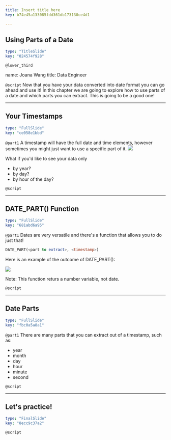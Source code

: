```yaml
---
title: Insert title here
key: b74e45a133085fdd361db173130ce4d1

---
```

## Using Parts of a Date

```yaml
type: "TitleSlide"
key: "024574f928"
```

`@lower_third`

name: Joana Wang
title: Data Engineer


`@script`
Now that you have your data converted into date format you can go ahead and use it!
In this chapter we are going to explore how to use parts of a date and which parts you can extract. This is going to be a good one!


---
## Your Timestamps

```yaml
type: "FullSlide"
key: "ce058e1bbd"
```

`@part1`
A timestamp will have the full date and time elements, however sometimes you might just want to use a specific part of it.
![](https://assets.datacamp.com/production/repositories/4674/datasets/87e0ed5ea1f52f2975536ab7d0a1d348c57b5ce5/timestamp.png)

What if you'd like to see your data only 
- by year?
- by day?
- by hour of the day?


`@script`



---
## DATE_PART() Function

```yaml
type: "FullSlide"
key: "681abd6a95"
```

`@part1`
Dates are very versatile and there's a function that allows you to do just that!

```SQL
DATE_PART(<part to extract>, <timestamp>)
```
Here is an example of the outcome of DATE_PART():

![](https://assets.datacamp.com/production/repositories/4674/datasets/a0115356349d08c176d956630e2287d82a6ba87a/date_part%20table.png)

Note: This function returs a number variable, not date.


`@script`



---
## Date Parts

```yaml
type: "FullSlide"
key: "fbc0a5a8a1"
```

`@part1`
There are many parts that you can extract out of a timestamp, such as:
- year
- month
- day
- hour
- minute
- second


`@script`



---
## Let's practice!

```yaml
type: "FinalSlide"
key: "8ecc9c37a2"
```

`@script`


